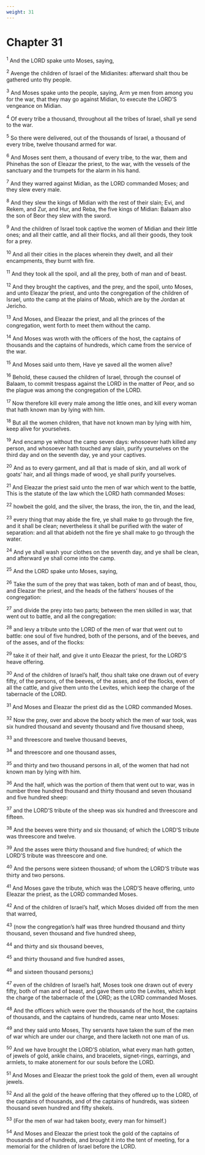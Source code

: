 ```yaml
---
weight: 31
---
```


# Chapter 31

<sup>1</sup> And the LORD spake unto Moses, saying, 

<sup>2</sup> Avenge the children of Israel of the Midianites: afterward shalt thou be gathered unto thy people. 

<sup>3</sup> And Moses spake unto the people, saying, Arm ye men from among you for the war, that they may go against Midian, to execute the LORD’S vengeance on Midian. 

<sup>4</sup> Of every tribe a thousand, throughout all the tribes of Israel, shall ye send to the war. 

<sup>5</sup> So there were delivered, out of the thousands of Israel, a thousand of every tribe, twelve thousand armed for war. 

<sup>6</sup> And Moses sent them, a thousand of every tribe, to the war, them and Phinehas the son of Eleazar the priest, to the war, with the vessels of the sanctuary and the trumpets for the alarm in his hand. 

<sup>7</sup> And they warred against Midian, as the LORD commanded Moses; and they slew every male. 

<sup>8</sup> And they slew the kings of Midian with the rest of their slain; Evi, and Rekem, and Zur, and Hur, and Reba, the five kings of Midian: Balaam also the son of Beor they slew with the sword. 

<sup>9</sup> And the children of Israel took captive the women of Midian and their little ones; and all their cattle, and all their flocks, and all their goods, they took for a prey. 

<sup>10</sup> And all their cities in the places wherein they dwelt, and all their encampments, they burnt with fire. 

<sup>11</sup> And they took all the spoil, and all the prey, both of man and of beast. 

<sup>12</sup> And they brought the captives, and the prey, and the spoil, unto Moses, and unto Eleazar the priest, and unto the congregation of the children of Israel, unto the camp at the plains of Moab, which are by the Jordan at Jericho. 

<sup>13</sup> And Moses, and Eleazar the priest, and all the princes of the congregation, went forth to meet them without the camp. 

<sup>14</sup> And Moses was wroth with the officers of the host, the captains of thousands and the captains of hundreds, which came from the service of the war. 

<sup>15</sup> And Moses said unto them, Have ye saved all the women alive? 

<sup>16</sup> Behold, these caused the children of Israel, through the counsel of Balaam, to commit trespass against the LORD in the matter of Peor, and so the plague was among the congregation of the LORD. 

<sup>17</sup> Now therefore kill every male among the little ones, and kill every woman that hath known man by lying with him. 

<sup>18</sup> But all the women children, that have not known man by lying with him, keep alive for yourselves. 

<sup>19</sup> And encamp ye without the camp seven days: whosoever hath killed any person, and whosoever hath touched any slain, purify yourselves on the third day and on the seventh day, ye and your captives. 

<sup>20</sup> And as to every garment, and all that is made of skin, and all work of goats’ hair, and all things made of wood, ye shall purify yourselves. 

<sup>21</sup> And Eleazar the priest said unto the men of war which went to the battle, This is the statute of the law which the LORD hath commanded Moses: 

<sup>22</sup> howbeit the gold, and the silver, the brass, the iron, the tin, and the lead, 

<sup>23</sup> every thing that may abide the fire, ye shall make to go through the fire, and it shall be clean; nevertheless it shall be purified with the water of separation: and all that abideth not the fire ye shall make to go through the water. 

<sup>24</sup> And ye shall wash your clothes on the seventh day, and ye shall be clean, and afterward ye shall come into the camp. 

<sup>25</sup> And the LORD spake unto Moses, saying, 

<sup>26</sup> Take the sum of the prey that was taken, both of man and of beast, thou, and Eleazar the priest, and the heads of the fathers’ houses of the congregation: 

<sup>27</sup> and divide the prey into two parts; between the men skilled in war, that went out to battle, and all the congregation: 

<sup>28</sup> and levy a tribute unto the LORD of the men of war that went out to battle: one soul of five hundred, both of the persons, and of the beeves, and of the asses, and of the flocks: 

<sup>29</sup> take it of their half, and give it unto Eleazar the priest, for the LORD’S heave offering. 

<sup>30</sup> And of the children of Israel’s half, thou shalt take one drawn out of every fifty, of the persons, of the beeves, of the asses, and of the flocks, even of all the cattle, and give them unto the Levites, which keep the charge of the tabernacle of the LORD. 

<sup>31</sup> And Moses and Eleazar the priest did as the LORD commanded Moses. 

<sup>32</sup> Now the prey, over and above the booty which the men of war took, was six hundred thousand and seventy thousand and five thousand sheep, 

<sup>33</sup> and threescore and twelve thousand beeves, 

<sup>34</sup> and threescore and one thousand asses, 

<sup>35</sup> and thirty and two thousand persons in all, of the women that had not known man by lying with him. 

<sup>36</sup> And the half, which was the portion of them that went out to war, was in number three hundred thousand and thirty thousand and seven thousand and five hundred sheep: 

<sup>37</sup> and the LORD’S tribute of the sheep was six hundred and threescore and fifteen. 

<sup>38</sup> And the beeves were thirty and six thousand; of which the LORD’S tribute was threescore and twelve. 

<sup>39</sup> And the asses were thirty thousand and five hundred; of which the LORD’S tribute was threescore and one. 

<sup>40</sup> And the persons were sixteen thousand; of whom the LORD’S tribute was thirty and two persons. 

<sup>41</sup> And Moses gave the tribute, which was the LORD’S heave offering, unto Eleazar the priest, as the LORD commanded Moses. 

<sup>42</sup> And of the children of Israel’s half, which Moses divided off from the men that warred, 

<sup>43</sup> (now the congregation’s half was three hundred thousand and thirty thousand, seven thousand and five hundred sheep, 

<sup>44</sup> and thirty and six thousand beeves, 

<sup>45</sup> and thirty thousand and five hundred asses, 

<sup>46</sup> and sixteen thousand persons;) 

<sup>47</sup> even of the children of Israel’s half, Moses took one drawn out of every fifty, both of man and of beast, and gave them unto the Levites, which kept the charge of the tabernacle of the LORD; as the LORD commanded Moses. 

<sup>48</sup> And the officers which were over the thousands of the host, the captains of thousands, and the captains of hundreds, came near unto Moses: 

<sup>49</sup> and they said unto Moses, Thy servants have taken the sum of the men of war which are under our charge, and there lacketh not one man of us. 

<sup>50</sup> And we have brought the LORD’S oblation, what every man hath gotten, of jewels of gold, ankle chains, and bracelets, signet-rings, earrings, and armlets, to make atonement for our souls before the LORD. 

<sup>51</sup> And Moses and Eleazar the priest took the gold of them, even all wrought jewels. 

<sup>52</sup> And all the gold of the heave offering that they offered up to the LORD, of the captains of thousands, and of the captains of hundreds, was sixteen thousand seven hundred and fifty shekels. 

<sup>53</sup> (For the men of war had taken booty, every man for himself.) 

<sup>54</sup> And Moses and Eleazar the priest took the gold of the captains of thousands and of hundreds, and brought it into the tent of meeting, for a memorial for the children of Israel before the LORD. 


